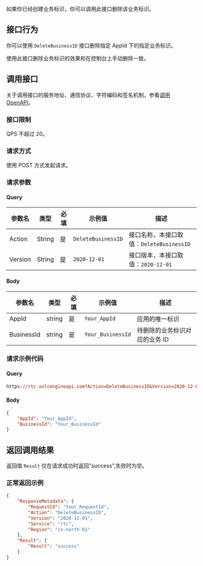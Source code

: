 如果你已经创建业务标识，你可以调用此接口删除该业务标识。

## 接口行为

你可以使用 `DeleteBusinessID` 接口删除指定 AppId 下的指定业务标识。

使用此接口删除业务标识的效果和在控制台上手动删除一致。

## 调用接口 

关于调用接口的服务地址、通信协议、字符编码和签名机制，参看[调用 OpenAPI](69828)。

### 接口限制

QPS 不超过 20。

### 请求方式

使用 POST 方式发起请求。

### 请求参数

#### Query

| 参数名 | 类型 | 必填 | 示例值 | 描述 |
| ---  | ---  | ---  | ---  | ---  |
| Action | String | 是 | `DeleteBusinessID` | 接口名称，本接口取值：`DeleteBusinessID` |
| Version | String | 是 | `2020-12-01` | 接口版本，本接口取值：`2020-12-01` |


#### Body

| 参数名 | 类型 | 必填 | 示例值 | 描述 |
| ---  | ---  | ---  | ---  | ---  |
| AppId | string | 是 | `Your_AppId` | 应用的唯一标识 |
| BusinessId | string | 是 | `Your_BusinessId` | 待删除的业务标识对应的业务 ID |


### 请求示例代码

#### Query

```postscript
https://rtc.volcengineapi.com?Action=DeleteBusinessID&Version=2020-12-01
```

#### Body

```json
{
    "AppId": "Your_AppId",
    "BusinessId": "Your_BusinessId"
}
```

## 返回调用结果
返回值 `Result` 仅在请求成功时返回"success",失败时为空。

### 正常返回示例

```json
{
    "ResponseMetadata": {
        "RequestId": "Your_RequestId",
        "Action": "DeleteBusinessID",
        "Version": "2020-12-01",
        "Service": "rtc",
        "Region": "cn-north-01"
    },
    "Result": {
        "Result": "success"
    }
}
```